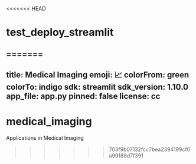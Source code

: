 <<<<<<< HEAD
# test_deploy_streamlit
=======
---
title: Medical Imaging
emoji: 📈
colorFrom: green
colorTo: indigo
sdk: streamlit
sdk_version: 1.10.0
app_file: app.py
pinned: false
license: cc
---

# medical_imaging
Applications in Medical Imaging
>>>>>>> 703f9b07132fcc7bea2394199cf0a99188d7f391
